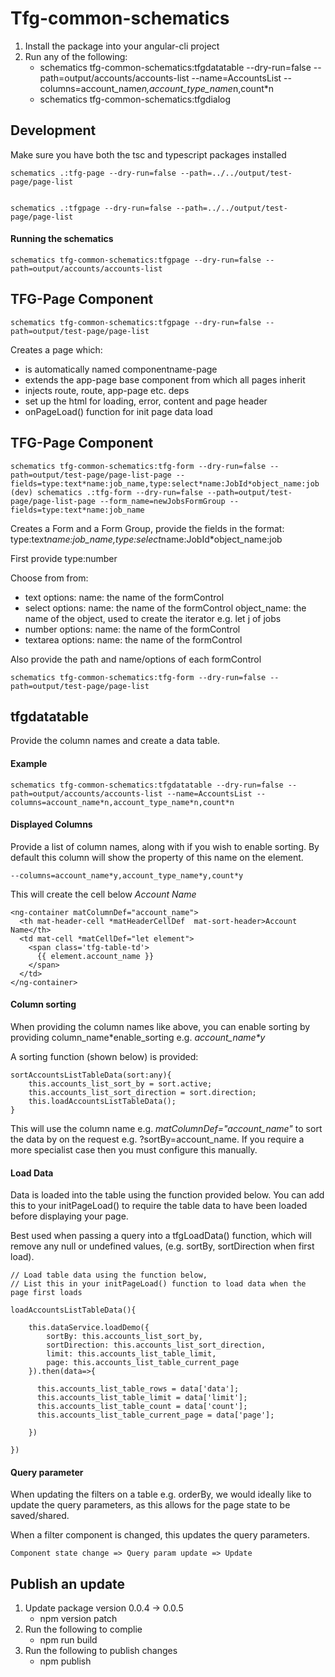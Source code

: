 

# Tfg-common-schematics

1. Install the package into your angular-cli project
2. Run any of the following:
    - schematics tfg-common-schematics:tfgdatatable --dry-run=false --path=output/accounts/accounts-list --name=AccountsList --columns=account_name*n,account_type_name*n,count*n
    - schematics tfg-common-schematics:tfgdialog

## Development
Make sure you have both the tsc and typescript packages installed 

    schematics .:tfg-page --dry-run=false --path=../../output/test-page/page-list
    

    schematics .:tfgpage --dry-run=false --path=../../output/test-page/page-list
    


#### Running the schematics

    schematics tfg-common-schematics:tfgpage --dry-run=false --path=output/accounts/accounts-list 

    
## TFG-Page Component

    schematics tfg-common-schematics:tfgpage --dry-run=false --path=output/test-page/page-list
    

Creates a page which:
- is automatically named componentname-page
- extends the app-page base component from which all pages inherit
- injects route, route, app-page etc. deps
- set up the html for loading, error, content and page header
- onPageLoad() function for init page data load


## TFG-Page Component

    schematics tfg-common-schematics:tfg-form --dry-run=false --path=output/test-page/page-list-page --fields=type:text*name:job_name,type:select*name:JobId*object_name:job
    (dev) schematics .:tfg-form --dry-run=false --path=output/test-page/page-list-page --form_name=newJobsFormGroup --fields=type:text*name:job_name

Creates a Form and a Form Group, provide the fields in the format: type:text*name:job_name,type:select*name:JobId*object_name:job


First provide type:number

Choose from from:
- text
    options:
        name: the name of the formControl
- select
    options:
        name: the name of the formControl
        object_name: the name of the object, used to create the iterator e.g. let j of jobs
- number
    options:
        name: the name of the formControl
- textarea
    options:
        name: the name of the formControl

Also provide the path and name/options of each formControl

    schematics tfg-common-schematics:tfg-form --dry-run=false --path=output/test-page/page-list



## tfgdatatable
Provide the column names and create a data table.
#### Example

    schematics tfg-common-schematics:tfgdatatable --dry-run=false --path=output/accounts/accounts-list --name=AccountsList --columns=account_name*n,account_type_name*n,count*n

#### Displayed Columns
Provide a list of column names, along with if you wish to enable sorting. By default this column will show the property of this name on the element.

    --columns=account_name*y,account_type_name*y,count*y

This will create the cell below *Account Name*

    <ng-container matColumnDef="account_name">
      <th mat-header-cell *matHeaderCellDef  mat-sort-header>Account Name</th>
      <td mat-cell *matCellDef="let element">
        <span class='tfg-table-td'>
          {{ element.account_name }} 
        </span>
      </td>
    </ng-container>

#### Column sorting
When providing the column names like above, you can enable sorting by providing column_name\*enable_sorting e.g. *account_name\*y*

A sorting function (shown below) is provided:

    
    sortAccountsListTableData(sort:any){
        this.accounts_list_sort_by = sort.active;
        this.accounts_list_sort_direction = sort.direction;
        this.loadAccountsListTableData();
    }
   This will use the column name e.g. *matColumnDef="account_name"* to sort the data by on the request e.g. ?sortBy=account_name. If you require a more specialist case then you must configure this manually.

#### Load Data
Data is loaded into the table using the function provided below. You can add this to your initPageLoad() to require the table data to have been loaded before displaying your page.

Best used when passing a query into a tfgLoadData() function, which will remove any null or undefined values, (e.g. sortBy, sortDirection when first load).

    // Load table data using the function below, 
    // List this in your initPageLoad() function to load data when the page first loads
    
    loadAccountsListTableData(){
    
	    this.dataService.loadDemo({
	        sortBy: this.accounts_list_sort_by,
	        sortDirection: this.accounts_list_sort_direction,
	        limit: this.accounts_list_table_limit,
	        page: this.accounts_list_table_current_page
	    }).then(data=>{

	      this.accounts_list_table_rows = data['data'];
	      this.accounts_list_table_limit = data['limit'];
	      this.accounts_list_table_count = data['count'];
	      this.accounts_list_table_current_page = data['page'];

	    })
	    
    })
  


#### Query parameter
When updating the filters on a table e.g. orderBy, we would ideally like to update the query parameters, as this allows for the page state to be saved/shared.

When a filter component is changed, this updates the query parameters.

    Component state change => Query param update => Update 



## Publish an update

1. Update package version 0.0.4 -> 0.0.5
    - npm version patch
2. Run the following to complie
    - npm run build
2. Run the following to publish changes
    - npm publish